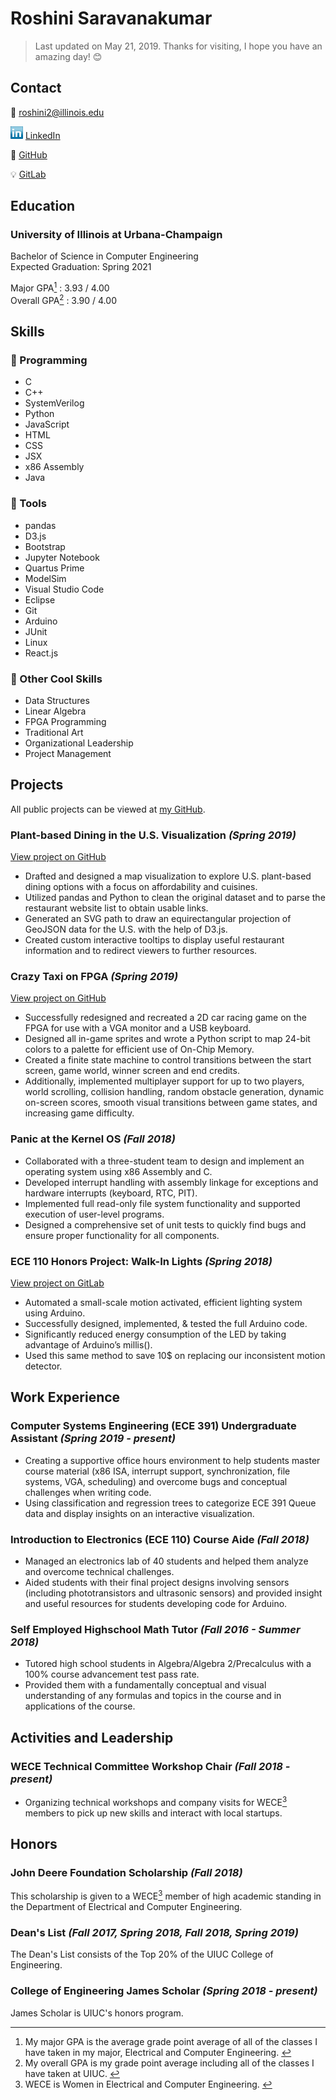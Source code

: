 # Roshini Saravanakumar  

> Last updated on May 21, 2019. Thanks for visiting, I hope you have an amazing day! 😊

## Contact  

📧 roshini2@illinois.edu

![LinkedIn Logo](/smol_linkedin_logo.png) [LinkedIn](https://www.linkedin.com/in/roshini-saravanakumar) 

🦋 [GitHub](https://github.com/roshinis78)

💡 [GitLab](https://gitlab.com/roshinis)

<div id="education">   

  ## Education

  ### University of Illinois at Urbana-Champaign

  Bachelor of Science in Computer Engineering  
  Expected Graduation: Spring 2021
 
  Major GPA<a href="#footnotes" ><sup>1</sup></a> : 3.93 / 4.00  
  Overall GPA<a href="#footnotes"><sup>2</sup></a> : 3.90 / 4.00  

</div>

## Skills

### 🌻 Programming
- C 
- C++
- SystemVerilog
- Python
- JavaScript 
- HTML 
- CSS 
- JSX 
- x86 Assembly
- Java 
  
### 🔧 Tools
- pandas
- D3.js
- Bootstrap
- Jupyter Notebook
- Quartus Prime
- ModelSim
- Visual Studio Code
- Eclipse
- Git
- Arduino  
- JUnit 
- Linux
- React.js
 
### 🌈 Other Cool Skills  
- Data Structures 
- Linear Algebra
- FPGA Programming
- Traditional Art 
- Organizational Leadership 
- Project Management
 
## Projects

All public projects can be viewed at [my GitHub](https://github.com/roshinis78).

### Plant-based Dining in the U.S. Visualization *(Spring 2019)*

[View project on GitHub](https://github.com/roshinis78/plantbased-dining)

- Drafted and designed a map visualization to explore U.S. plant-based dining options with a focus on affordability and cuisines.
- Utilized pandas and Python to clean the original dataset and to parse the restaurant website list to obtain usable links.
- Generated an SVG path to draw an equirectangular projection of GeoJSON data for the U.S. with the help of D3.js.
- Created custom interactive tooltips to display useful restaurant information and to redirect viewers to further resources.

### Crazy Taxi on FPGA *(Spring 2019)*

[View project on GitHub](https://github.com/roshinis78/crazy-taxi-info)

-	Successfully redesigned and recreated a 2D car racing game on the FPGA for use with a VGA monitor and a USB keyboard.
-	Designed all in-game sprites and wrote a Python script to map 24-bit colors to a palette for efficient use of On-Chip Memory.
-	Created a finite state machine to control transitions between the start screen, game world, winner screen and end credits.
-	Additionally, implemented multiplayer support for up to two players, world scrolling, collision handling, random obstacle generation, dynamic on-screen scores, smooth visual transitions between game states, and increasing game difficulty.

### Panic at the Kernel OS *(Fall 2018)*

-	Collaborated with a three-student team to design and implement an operating system using x86 Assembly and C.
-	Developed interrupt handling with assembly linkage for exceptions and hardware interrupts (keyboard, RTC, PIT).
-	Implemented full read-only file system functionality and supported execution of user-level programs. 
-	Designed a comprehensive set of unit tests to quickly find bugs and ensure proper functionality for all components. 


### ECE 110 Honors Project: Walk-In Lights *(Spring 2018)*

[View project on GitLab](https://gitlab.com/roshinis/ece110_honorsproject)

- Automated a small-scale motion activated, efficient lighting system using Arduino.
- Successfully designed, implemented, & tested the full Arduino code. 
-	Significantly reduced energy consumption of the LED by taking advantage of Arduino’s millis().  
- Used this same method to save 10$ on replacing our inconsistent motion detector.
 
## Work Experience 

### Computer Systems Engineering (ECE 391) Undergraduate Assistant	*(Spring 2019 - present)*
- Creating a supportive office hours environment to help students master course material (x86 ISA, interrupt support, synchronization, file systems, VGA, scheduling) and overcome bugs and conceptual challenges when writing code.
- Using classification and regression trees to categorize ECE 391 Queue data and display insights on an interactive visualization.

### Introduction to Electronics (ECE 110) Course Aide *(Fall 2018)*  

- Managed an electronics lab of 40 students and helped them analyze and overcome technical challenges.
- Aided students with their final project designs involving sensors (including phototransistors and ultrasonic sensors) and provided insight and useful resources for students developing code for Arduino.

### Self Employed Highschool Math Tutor *(Fall 2016 - Summer 2018)* 

- Tutored high school students in Algebra/Algebra 2/Precalculus with a 100% course advancement test pass rate. 
- Provided them with a fundamentally conceptual and visual understanding of any formulas and topics in the course and in applications of the course.  
  
<div id="activities">  

## Activities and Leadership  

### WECE Technical Committee Workshop Chair *(Fall 2018 - present)*  
- Organizing technical workshops and company visits for WECE<a href="#footnotes"><sup>3</sup></a> members to pick up new skills and interact with local startups.
 
</div> 

## Honors 
 
### John Deere Foundation Scholarship *(Fall 2018)* 
 
This scholarship is given to a WECE<a href="#footnotes"><sup>3</sup></a> member of high academic standing in the Department of Electrical and Computer Engineering. 

### Dean's List *(Fall 2017, Spring 2018, Fall 2018, Spring 2019)*

The Dean's List consists of the Top 20% of the UIUC College of Engineering.

### College of Engineering James Scholar *(Spring 2018 - present)*

James Scholar is UIUC's honors program. 

<div id="footnotes">  

  ---
  <ol> 
    <li>My major GPA is the average grade point average of all of the classes I have taken in my major, Electrical and Computer Engineering. <a href="#education">↩️</a></li>
    <li>My overall GPA is my grade point average including all of the classes I have taken at UIUC. <a href="#education">↩️</a></li>   
    <li>WECE is Women in Electrical and Computer Engineering. <a href="#activities">↩️</a></li>
  </ol> 

</div>